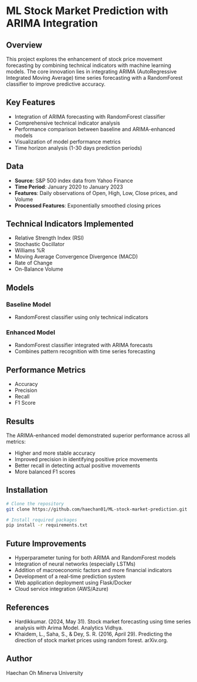 # ML Stock Market Prediction with ARIMA Integration

## Overview
This project explores the enhancement of stock price movement forecasting by combining technical indicators with machine learning models. The core innovation lies in integrating ARIMA (AutoRegressive Integrated Moving Average) time series forecasting with a RandomForest classifier to improve predictive accuracy.

## Key Features
- Integration of ARIMA forecasting with RandomForest classifier
- Comprehensive technical indicator analysis
- Performance comparison between baseline and ARIMA-enhanced models
- Visualization of model performance metrics
- Time horizon analysis (1-30 days prediction periods)

## Data
- **Source**: S&P 500 index data from Yahoo Finance
- **Time Period**: January 2020 to January 2023
- **Features**: Daily observations of Open, High, Low, Close prices, and Volume
- **Processed Features**: Exponentially smoothed closing prices

## Technical Indicators Implemented
- Relative Strength Index (RSI)
- Stochastic Oscillator
- Williams %R
- Moving Average Convergence Divergence (MACD)
- Rate of Change
- On-Balance Volume

## Models
### Baseline Model
- RandomForest classifier using only technical indicators

### Enhanced Model
- RandomForest classifier integrated with ARIMA forecasts
- Combines pattern recognition with time series forecasting

## Performance Metrics
- Accuracy
- Precision
- Recall
- F1 Score

## Results
The ARIMA-enhanced model demonstrated superior performance across all metrics:
- Higher and more stable accuracy
- Improved precision in identifying positive price movements
- Better recall in detecting actual positive movements
- More balanced F1 scores

## Installation
```bash
# Clone the repository
git clone https://github.com/haechan01/ML-stock-market-prediction.git

# Install required packages
pip install -r requirements.txt
```


## Future Improvements
- Hyperparameter tuning for both ARIMA and RandomForest models
- Integration of neural networks (especially LSTMs)
- Addition of macroeconomic factors and more financial indicators
- Development of a real-time prediction system
- Web application deployment using Flask/Docker
- Cloud service integration (AWS/Azure)

## References
- Hardikkumar. (2024, May 31). Stock market forecasting using time series analysis with Arima Model. Analytics Vidhya.
- Khaidem, L., Saha, S., & Dey, S. R. (2016, April 29). Predicting the direction of stock market prices using random forest. arXiv.org.

## Author
Haechan Oh
Minerva University
